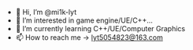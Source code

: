 - 👋 Hi, I’m @mi1k-lyt
- 👀 I’m interested in game engine/UE/C++...
- 🌱 I’m currently learning C++/UE/Computer Graphics
- 📫 How to reach me -> lyt5054823@163.com

<!---
mi1k-lyt/mi1k-lyt is a ✨ special ✨ repository because its `README.md` (this file) appears on your GitHub profile.
You can click the Preview link to take a look at your changes.
--->
